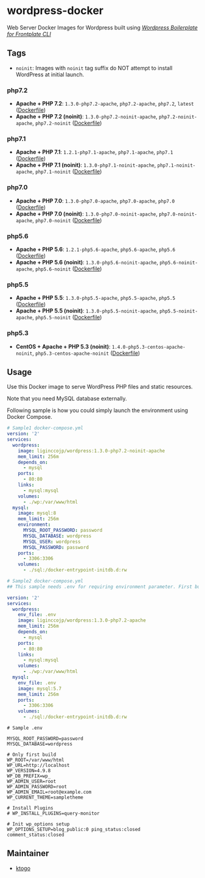 # wordpress-docker

Web Server Docker Images for Wordpress built using [_Wordpress Boilerplate for Frontplate CLI_](https://github.com/liginc/wordpress-frontplate)

## Tags

- `noinit`: Images with `noinit` tag suffix do NOT attempt to install WordPress at initial launch.

### php7.2

- **Apache + PHP 7.2**: `1.3.0-php7.2-apache`, `php7.2-apache`, `php7.2`, `latest` ([Dockerfile](https://github.com/liginc/wordpress-docker/blob/master/php7.2/apache/Dockerfile))
- **Apache + PHP 7.2 (noinit)**: `1.3.0-php7.2-noinit-apache`, `php7.2-noinit-apache`, `php7.2-noinit` ([Dockerfile](https://github.com/liginc/wordpress-docker/blob/master/php7.2/noinit-apache/Dockerfile))

### php7.1

- **Apache + PHP 7.1**: `1.2.1-php7.1-apache`, `php7.1-apache`, `php7.1` ([Dockerfile](https://github.com/liginc/wordpress-docker/blob/master/php7.1/apache/Dockerfile))
- **Apache + PHP 7.1 (noinit)**: `1.3.0-php7.1-noinit-apache`, `php7.1-noinit-apache`, `php7.1-noinit` ([Dockerfile](https://github.com/liginc/wordpress-docker/blob/master/php7.1/noinit-apache/Dockerfile))

### php7.0

- **Apache + PHP 7.0**: `1.3.0-php7.0-apache`, `php7.0-apache`, `php7.0` ([Dockerfile](https://github.com/liginc/wordpress-docker/blob/master/php7.0/apache/Dockerfile))
- **Apache + PHP 7.0 (noinit)**: `1.3.0-php7.0-noinit-apache`, `php7.0-noinit-apache`, `php7.0-noinit` ([Dockerfile](https://github.com/liginc/wordpress-docker/blob/master/php7.0/noinit-apache/Dockerfile))

### php5.6

- **Apache + PHP 5.6**: `1.2.1-php5.6-apache`, `php5.6-apache`, `php5.6` ([Dockerfile](https://github.com/liginc/wordpress-docker/blob/master/php5.6/apache/Dockerfile))
- **Apache + PHP 5.6 (noinit)**: `1.3.0-php5.6-noinit-apache`, `php5.6-noinit-apache`, `php5.6-noinit` ([Dockerfile](https://github.com/liginc/wordpress-docker/blob/master/php5.6/noinit-apache/Dockerfile))

### php5.5

- **Apache + PHP 5.5**: `1.3.0-php5.5-apache`, `php5.5-apache`, `php5.5` ([Dockerfile](https://github.com/liginc/wordpress-docker/blob/master/php5.5/apache/Dockerfile))
- **Apache + PHP 5.5 (noinit)**: `1.3.0-php5.5-noinit-apache`, `php5.5-noinit-apache`, `php5.5-noinit` ([Dockerfile](https://github.com/liginc/wordpress-docker/blob/master/php5.5/noinit-apache/Dockerfile))

### php5.3

- **CentOS + Apache + PHP 5.3 (noinit)**: `1.4.0-php5.3-centos-apache-noinit`, `php5.3-centos-apache-noinit` ([Dockerfile](https://github.com/liginc/wordpress-docker/blob/master/php5.3/centos-noinit-apache/Dockerfile))

## Usage

Use this Docker image to serve WordPress PHP files and static resources.

Note that you need MySQL database externally.

Following sample is how you could simply launch the environment using Docker Compose.

```yaml
# Sample1 docker-compose.yml
version: '2'
services:
  wordpress:
    image: liginccojp/wordpress:1.3.0-php7.2-noinit-apache
    mem_limit: 256m
    depends_on:
      - mysql
    ports:
      - 80:80
    links:
      - mysql:mysql
    volumes:
      - ./wp:/var/www/html
  mysql:
    image: mysql:8
    mem_limit: 256m
    environment:
      MYSQL_ROOT_PASSWORD: password
      MYSQL_DATABASE: wordpress
      MYSQL_USER: wordpress
      MYSQL_PASSWORD: password
    ports:
      - 3306:3306
    volumes:
      - ./sql:/docker-entrypoint-initdb.d:rw
```

```yaml
# Sample2 docker-compose.yml
## This sample needs .env for requiring environment parameter. First building the wordpress-docker image, this sample will download and install wordpress automatically.

version: '2'
services:
  wordpress:
    env_file: .env
    image: liginccojp/wordpress:1.3.0-php7.2-apache
    mem_limit: 256m
    depends_on:
      - mysql
    ports:
      - 80:80
    links:
      - mysql:mysql
    volumes:
      - ./wp:/var/www/html
  mysql:
    env_file: .env
    image: mysql:5.7
    mem_limit: 256m
    ports:
      - 3306:3306
    volumes:
      - ./sql:/docker-entrypoint-initdb.d:rw
```

```env
# Sample .env

MYSQL_ROOT_PASSWORD=password
MYSQL_DATABASE=wordpress

# Only first build
WP_ROOT=/var/www/html
WP_URL=http://localhost
WP_VERSION=4.9.8
WP_DB_PREFIX=wp_
WP_ADMIN_USER=root
WP_ADMIN_PASSWORD=root
WP_ADMIN_EMAIL=root@example.com
WP_CURRENT_THEME=sampletheme

# Install Plugins
# WP_INSTALL_PLUGINS=query-monitor

# Init wp_options setup
WP_OPTIONS_SETUP=blog_public:0 ping_status:closed comment_status:closed

```

## Maintainer

- [ktogo](https://github.com/ktogo)
